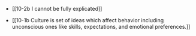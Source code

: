 - [[10-2b I cannot be fully explicated]]

- [[10-1b Culture is set of ideas which affect behavior including unconscious ones like skills, expectations, and emotional preferences.]]
